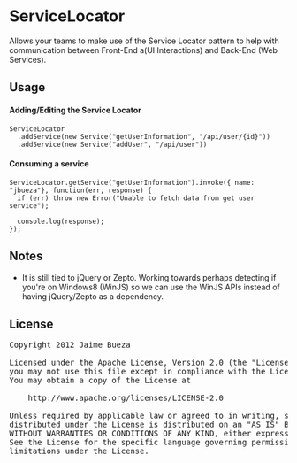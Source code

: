 
# ServiceLocator

Allows your teams to make use of the Service Locator pattern to help with communication between Front-End a(UI Interactions) and Back-End (Web Services).

## Usage


#### Adding/Editing the Service Locator 
```
ServiceLocator
  .addService(new Service("getUserInformation", "/api/user/{id}"))
  .addService(new Service("addUser", "/api/user"))
```

#### Consuming a service
```
ServiceLocator.getService("getUserInformation").invoke({ name: "jbueza"}, function(err, response) {
  if (err) throw new Error("Unable to fetch data from get user service");
  
  console.log(response);
});
```

## Notes

* It is still tied to jQuery or Zepto. Working towards perhaps detecting if you're on Windows8 (WinJS) so we can use the WinJS APIs instead of having jQuery/Zepto as a dependency.

## License 

<pre>
Copyright 2012 Jaime Bueza

Licensed under the Apache License, Version 2.0 (the "License");
you may not use this file except in compliance with the License.
You may obtain a copy of the License at

    http://www.apache.org/licenses/LICENSE-2.0

Unless required by applicable law or agreed to in writing, software
distributed under the License is distributed on an "AS IS" BASIS,
WITHOUT WARRANTIES OR CONDITIONS OF ANY KIND, either express or implied.
See the License for the specific language governing permissions and
limitations under the License.
</pre>